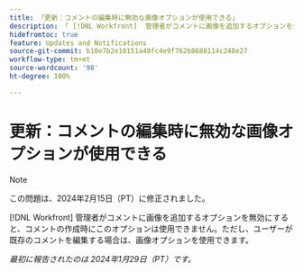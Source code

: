 ```yaml
---
title: 「更新：コメントの編集時に無効な画像オプションが使用できる」
description: 「 [!DNL Workfront]  管理者がコメントに画像を追加するオプションを無効にすると、コメントの作成時にこのオプションは使用できません。ただし、ユーザーが既存のコメントを編集する場合は、画像オプションを使用できます。」
hidefromtoc: true
feature: Updates and Notifications
source-git-commit: b10e7b2e10151a40fc4e9f762b8688114c248e27
workflow-type: tm+mt
source-wordcount: '98'
ht-degree: 100%

---
```



# 更新：コメントの編集時に無効な画像オプションが使用できる

>[!NOTE]
>
>この問題は、2024年2月15日（PT）に修正されました。

[!DNL Workfront] 管理者がコメントに画像を追加するオプションを無効にすると、コメントの作成時にこのオプションは使用できません。ただし、ユーザーが既存のコメントを編集する場合は、画像オプションを使用できます。

_最初に報告されたのは 2024年1月29日（PT）です。_
